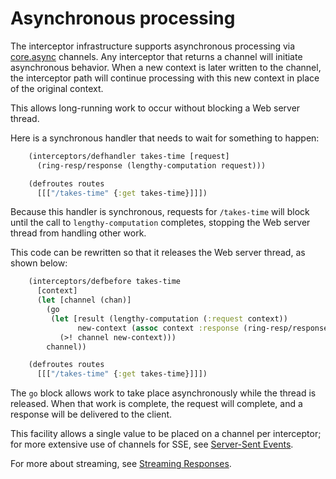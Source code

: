 <!--
 Copyright 2013 Relevance, Inc.
 Copyright 2014 Cognitect, Inc.

 The use and distribution terms for this software are covered by the
 Eclipse Public License 1.0 (http://opensource.org/licenses/eclipse-1.0)
 which can be found in the file epl-v10.html at the root of this distribution.

 By using this software in any fashion, you are agreeing to be bound by
 the terms of this license.

 You must not remove this notice, or any other, from this software.
-->

# Asynchronous processing

The interceptor infrastructure supports asynchronous processing via
[core.async](https://github.com/clojure/core.async) channels. Any
interceptor that returns a channel will initiate asynchronous
behavior. When a new context is later written to the channel, the
interceptor path will continue processing with this new context in
place of the original context.

This allows long-running work to occur without blocking a Web server
thread.

Here is a synchronous handler that needs to wait for something to happen:

```clj
    (interceptors/defhandler takes-time [request]
      (ring-resp/response (lengthy-computation request)))

    (defroutes routes
      [[["/takes-time" {:get takes-time}]]])
```

Because this handler is synchronous, requests for `/takes-time` will
block until the call to `lengthy-computation` completes, stopping the
Web server thread from handling other work.

This code can be rewritten so that it releases the Web server
thread, as shown below:

```clj
    (interceptors/defbefore takes-time
      [context]
      (let [channel (chan)]
        (go
         (let [result (lengthy-computation (:request context))
               new-context (assoc context :response (ring-resp/response result))]
           (>! channel new-context)))
        channel))

    (defroutes routes
      [[["/takes-time" {:get takes-time}]]])
```

The `go` block allows work to take place asynchronously while the
thread is released. When that work is complete, the request will
complete, and a response will be delivered to the client.

This facility allows a single value to be placed on a channel per
interceptor; for more extensive use of channels for SSE, see
[Server-Sent Events](/documentation/service-sse).

For more about streaming, see
[Streaming Responses](/documentation/service-streaming).
